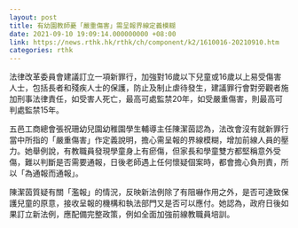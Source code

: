 ```yaml
---
layout: post
title: 有幼園教師憂「嚴重傷害」需呈報界線定義模糊
date: 2021-09-10 19:09:14.000000000 +08:00
link: https://news.rthk.hk/rthk/ch/component/k2/1610016-20210910.htm
categories: rthk
---
```


法律改革委員會建議訂立一項新罪行，加強對16歲以下兒童或16歲以上易受傷害人士，包括長者和殘疾人士的保護，防止及制止虐待發生，建議罪行會對旁觀者施加刑事法律責任，如受害人死亡，最高可處監禁20年，如受嚴重傷害，則最高可判處監禁15年。

五邑工商總會張祝珊幼兒園幼稚園學生輔導主任陳潔茵認為，法改會沒有就新罪行當中所指的「嚴重傷害」作定義說明，擔心需呈報的界線模糊，增加前線人員的壓力。她舉例說，有教職員發現學童身上有瘀傷，但家長和學童雙方都堅稱意外受傷，難以判斷是否需要通報，日後老師遇上任何懷疑個案時，都會擔心負刑責，所以「為通報而通報」。

陳潔茵質疑有關「濫報」的情況，反映新法例除了有阻嚇作用之外，是否可達致保護兒童的原意，接收呈報的機構和執法部門又是否可以應付。她認為，政府日後如果訂立新法例，應配備完整政策，例如全面加強前線教職員培訓。

